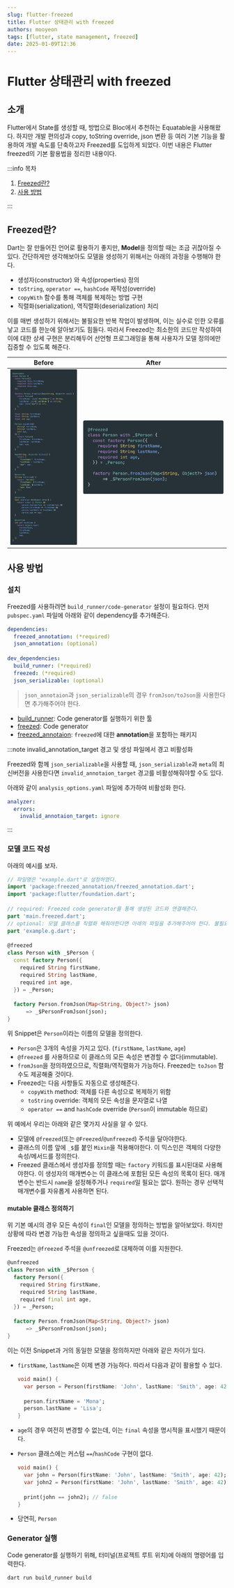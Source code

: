 ```yaml
---
slug: flutter-freezed
title: Flutter 상태관리 with freezed
authors: mooyeon
tags: [flutter, state management, freezed]
date: 2025-01-09T12:36
---
```


# Flutter 상태관리 with freezed

## 소개

Flutter에서 State를 생성할 때, 방법으로 Bloc에서 추천하는 Equatable을 사용해왔다. 하지만 개발 편의성과 copy, toString override, json 변환 등 여러 기본 기능을 활용하여 개발 속도를 단축하고자 Freezed를 도입하게 되었다. 이번 내용은 Flutter freezed의 기본 활용법을 정리한 내용이다.

:::info 목차

1. [Freezed란?](#freezed란)
2. [사용 방법](#사용-방법)

:::

<!--truncate-->

## Freezed란?

Dart는 잘 만들어진 언어로 활용하기 좋지만, **Model**을 정의할 때는 조금 귀찮아질 수 있다. 간단하게만 생각해보아도 모델을 생성하기 위해서는 아래의 과정을 수행해야 한다.

- 생성자(constructor) 와 속성(properties) 정의
- `toString`, `operator ==`, `hashCode` 재작성(override)
- `copyWith` 함수를 통해 객체를 복제하는 방법 구현
- 직렬화(serialization), 역직렬화(deserialization) 처리

이를 매번 생성하기 위해서는 불필요한 반복 작업이 발생하며, 이는 실수로 인한 오류를 낳고 코드를 한눈에 알아보기도 힘들다. 따라서 Freezed는 최소한의 코드만 작성하여 이에 대한 상세 구현은 분리해두어 선언형 프로그래밍을 통해 사용자가 모델 정의에만 집중할 수 있도록 해준다.

| Before                                                                              | After                                                                             |
| ----------------------------------------------------------------------------------- | --------------------------------------------------------------------------------- |
| ![model define before](./images/2025-01-09-flutter-freezed/model_define_before.png) | ![model define after](./images/2025-01-09-flutter-freezed/model_define_after.png) |

## 사용 방법

### 설치

Freezed를 사용하려면 `build_runner/code-generator` 설정이 필요하다. 먼저 `pubspec.yaml` 파일에 아래와 같이 dependency를 추가해준다.

```yaml
dependencies:
  freezed_annotation: (*required)
  json_annotation: (optional)

dev_dependencies:
  build_runner: (*required)
  freezed: (*required)
  json_serializable: (optional)
```

> `json_annotaion`과 `json_serializable`의 경우 `fromJson/toJson`을 사용한다면 추가해주어야 한다.

- [build_runner](https://pub.dev/packages/build_runner): Code generator를 실행하기 위한 툴
- [freezed](https://pub.dartlang.org/packages/freezed): Code generator
- [freezed_annotaion](https://pub.dev/packages/freezed_annotation): `freezed`에 대한 **annotation**을 포함하는 패키지

:::note invalid_annotation_target 경고 및 생성 파일에서 경고 비활성화

Freezed와 함께 `json_serializable`을 사용할 때, `json_serializable`과 `meta`의 최신버전을 사용한다면 `invalid_annotaion_target` 경고를 비활성해줘야할 수도 있다.

아래와 같이 `analysis_options.yaml` 파일에 추가하여 비활성화 한다.

```yaml
analyzer:
  errors:
    invalid_annotaion_target: ignore
```

:::

### 모델 코드 작성

아래의 예시를 보자.

```dart
// 파일명은 "example.dart"로 설정하였다.
import 'package:freezed_annotation/freezed_annotation.dart';
import 'package:flutter/foundation.dart';

// required: Freezed code generator를 통해 생성된 코드와 연결해준다.
part 'main.freezed.dart';
// optional: 모델 클래스를 직렬화 해줘야한다면 아래의 파일을 추가해주어야 한다. 불필요하다면 넘어가도 된다.
part 'example.g.dart';

@freezed
class Person with _$Person {
  const factory Person({
    required String firstName,
    required String lastName,
    required int age,
  }) = _Person;

  factory Person.fromJson(Map<String, Object?> json)
      => _$PersonFromJson(json);
}
```

위 Snippet은 `Person`이라는 이름의 모델을 정의한다.

- `Person`은 3개의 속성을 가지고 있다. (`firstName`, `lastName`, `age`)
- `@freezed` 를 사용하므로 이 클래스의 모든 속성은 변경할 수 없다(immutable).
- `fromJson`을 정의하였으므로, 직렬화/역직렬화가 가능하다. Freezed는 `toJson` 함수도 제공해줄 것이다.
- Freezed는 다음 사항들도 자동으로 생성해준다.
  - `copyWith` method: 객체를 다른 속성으로 복제하기 위함
  - `toString` override: 객체의 모든 속성을 문자열로 나열
  - `operator ==` and `hashCode` override (`Person`이 immutable 하므로)

위 예에서 우리는 아래와 같은 몇가지 사실을 알 수 있다.

- 모델에 `@freezed`(또는 `@Freezed`/`@unfreezed`) 주석을 달아야한다.
- 클래스의 이름 앞에 `_$`를 붙인 `Mixin`을 적용해야한다. 이 믹스인은 객체의 다양한 속성/메서드를 정의한다.
- Freezed 클래스에서 생성자를 정의할 때는 `factory` 키워드를 표시된대로 사용해야한다. 이 생성자의 매개변수는 이 클래스에 포함된 모든 속성의 목록이 된다. 매개변수는 반드시 `name`을 설정해주거나 `required`일 필요는 없다. 원하는 경우 선택적 매개변수를 자유롭게 사용하면 된다.

#### mutable 클래스 정의하기

위 기본 예시의 경우 모든 속성이 `final`인 모델을 정의하는 방법을 알아보았다. 하지만 상황에 따라 변경 가능한 속성을 정의하고 싶을때도 있을 것이다.

Freezed는 `@freezed` 주석을 `@unfreezed`로 대체하여 이를 지원한다.

```dart
@unfreezed
class Person with _$Person {
  factory Person({
    required String firstName,
    required String lastName,
    required final int age,
  }) = _Person;

  factory Person.fromJson(Map<String, Object?> json)
      => _$PersonFromJson(json);
}
```

이는 이전 Snippet과 거의 동일한 모델을 정의하지만 아래와 같은 차이가 있다.

- `firstName`, `lastName`은 이제 변경 가능하다. 따라서 다음과 같이 활용할 수 있다.

  ```dart
  void main() {
    var person = Person(firstName: 'John', lastName: 'Smith', age: 42);

    person.firstName = 'Mona';
    person.lastName = 'Lisa';
  }
  ```

- `age`의 경우 여전히 변경할 수 없는데, 이는 `final` 속성을 명시적을 표시했기 때문이다.
- `Person` 클래스에는 커스텀 `==`/`hashCode` 구현이 없다.

  ```dart
  void main() {
    var john = Person(firstName: 'John', lastName: 'Smith', age: 42);
    var john2 = Person(firstName: 'John', lastName: 'Smith', age: 42);

    print(john == john2); // false
  }
  ```

- 당연히, `Person`

### Generator 실행

Code generator를 실행하기 위해, 터미널(프로젝트 루트 위치)에 아래의 명령어를 입력한다.

```bash
dart run build_runner build
```
